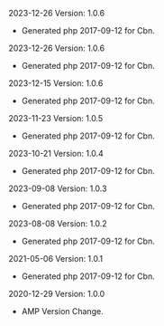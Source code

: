 2023-12-26 Version: 1.0.6
- Generated php 2017-09-12 for Cbn.

2023-12-26 Version: 1.0.6
- Generated php 2017-09-12 for Cbn.

2023-12-15 Version: 1.0.6
- Generated php 2017-09-12 for Cbn.

2023-11-23 Version: 1.0.5
- Generated php 2017-09-12 for Cbn.

2023-10-21 Version: 1.0.4
- Generated php 2017-09-12 for Cbn.

2023-09-08 Version: 1.0.3
- Generated php 2017-09-12 for Cbn.

2023-08-08 Version: 1.0.2
- Generated php 2017-09-12 for Cbn.

2021-05-06 Version: 1.0.1
- Generated php 2017-09-12 for Cbn.

2020-12-29 Version: 1.0.0
- AMP Version Change.

